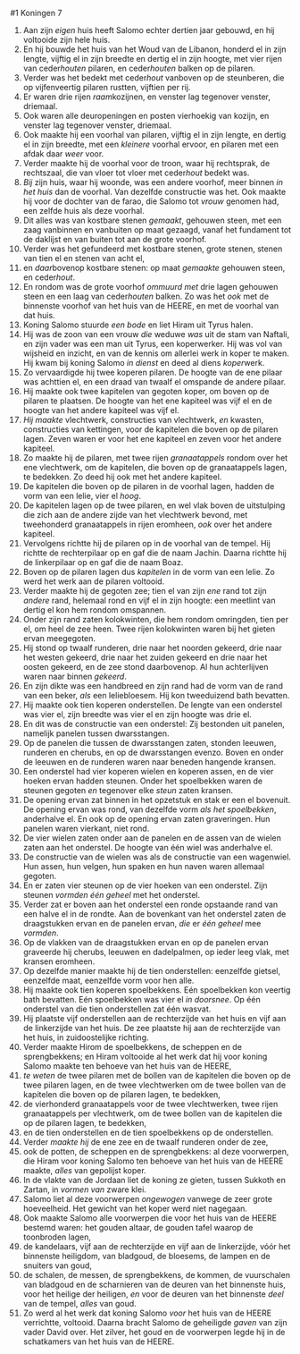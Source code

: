 #1 Koningen 7
1. Aan zijn *eigen* huis heeft Salomo echter dertien jaar gebouwd, en hij voltooide zijn hele huis.
2. En hij bouwde het huis van het Woud van de Libanon, honderd el in zijn lengte, vijftig el in zijn breedte en dertig el in zijn hoogte, met vier rijen van ceder*houten* pilaren, en ceder*houten* balken op de pilaren.
3. Verder was het bedekt met ceder*hout* vanboven op de steunberen, die op vijfenveertig pilaren rustten, vijftien per rij.
4. Er waren drie rijen *raam*kozijnen, en venster lag tegenover venster, driemaal.
5. Ook waren alle deuropeningen en posten vierhoekig van kozijn, en venster lag tegenover venster, driemaal.
6. Ook maakte hij een voorhal van pilaren, vijftig el in zijn lengte, en dertig el in zijn breedte, met een *kleinere* voorhal ervoor, en pilaren met een afdak daar *weer* voor.
7. Verder maakte hij de voorhal voor de troon, waar hij rechtsprak, de rechtszaal, die van vloer tot vloer met ceder*hout* bedekt was.
8. *Bij* zijn huis, waar hij woonde, was een andere voorhof, meer binnen *in het huis* dan de voorhal. Van dezelfde constructie was het. Ook maakte hij voor de dochter van de farao, die Salomo tot *vrouw* genomen had, een zelfde huis als deze voorhal.
9. Dit alles was van kostbare stenen *gemaakt*, gehouwen steen, met een zaag vanbinnen en vanbuiten op maat gezaagd, vanaf het fundament tot de daklijst en van buiten tot aan de grote voorhof.
10. Verder was het gefundeerd met kostbare stenen, grote stenen, stenen van tien el en stenen van acht el,
11. en *daar*bovenop kostbare stenen: op maat *gemaakte* gehouwen steen, en ceder*hout*.
12. En rondom was de grote voorhof *ommuurd met* drie lagen gehouwen steen en een laag van ceder*houten* balken. Zo was het *ook* met de binnenste voorhof van het huis van de HEERE, en met de voorhal van dat huis.
13. Koning Salomo stuurde *een bode* en liet Hiram uit Tyrus halen.
14. Hij was de zoon van een vrouw *die* weduwe *was* uit de stam van Naftali, en zijn vader was een man uit Tyrus, een koperwerker. Hij was vol van wijsheid en inzicht, en van de kennis om allerlei werk in koper te maken. Hij kwam bij koning Salomo *in dienst* en deed al diens *koper*werk.
15. Zo vervaardigde hij twee koperen pilaren. De hoogte van de ene pilaar was achttien el, en een draad van twaalf el omspande de andere pilaar.
16. Hij maakte ook twee kapitelen van gegoten koper, om boven op de pilaren te plaatsen. De hoogte van het ene kapiteel was vijf el en de hoogte van het andere kapiteel was vijf el.
17. *Hij maakte* vlechtwerk, constructies van vlechtwerk, *en* kwasten, constructies van kettingen, voor de kapitelen die boven op de pilaren lagen. Zeven waren er voor het ene kapiteel en zeven voor het andere kapiteel.
18. Zo maakte hij de pilaren, met twee rijen *granaatappels* rondom over het ene vlechtwerk, om de kapitelen, die boven op de granaatappels lagen, te bedekken. Zo deed hij ook met het andere kapiteel.
19. De kapitelen die boven op de pilaren in de voorhal lagen, hadden de vorm van een lelie, vier el *hoog*.
20. De kapitelen lagen op de twee pilaren, en wel vlak boven de uitstulping die zich aan de andere zijde van het vlechtwerk bevond, met tweehonderd granaatappels in rijen eromheen, *ook* over het andere kapiteel.
21. Vervolgens richtte hij de pilaren op in de voorhal van de tempel. Hij richtte de rechterpilaar op en gaf die de naam Jachin. Daarna richtte hij de linkerpilaar op en gaf die de naam Boaz.
22. Boven op de pilaren lagen dus *kapitelen* in de vorm van een lelie. Zo werd het werk aan de pilaren voltooid.
23. Verder maakte hij de gegoten zee; tien el van zijn *ene* rand tot zijn *andere* rand, helemaal rond en vijf el in zijn hoogte: een meetlint van dertig el kon hem rondom omspannen.
24. Onder zijn rand zaten kolokwinten, die hem rondom omringden, tien per el, om heel de zee heen. Twee rijen kolokwinten waren bij het gieten ervan meegegoten.
25. Hij stond op twaalf runderen, drie naar het noorden gekeerd, drie naar het westen gekeerd, drie naar het zuiden gekeerd en drie naar het oosten gekeerd, en de zee stond daarbovenop. Al hun achterlijven waren naar binnen *gekeerd*.
26. En zijn dikte was een handbreed en zijn rand had de vorm van de rand van een beker, *als* een leliebloesem. Hij kon tweeduizend bath bevatten.
27. Hij maakte ook tien koperen onderstellen. De lengte van een onderstel was vier el, zijn breedte was vier el en zijn hoogte was drie el.
28. En dit was de constructie van een onderstel: Zij bestonden uit panelen, namelijk panelen tussen dwarsstangen.
29. Op de panelen die tussen de dwarsstangen zaten, stonden leeuwen, runderen en cherubs, en op de dwarsstangen evenzo. Boven en onder de leeuwen en de runderen waren naar beneden hangende kransen.
30. Een onderstel had vier koperen wielen en koperen assen, en de vier hoeken ervan hadden steunen. Onder het spoelbekken waren de steunen gegoten *en* tegenover elke *steun* zaten kransen.
31. De opening ervan zat binnen in het opzetstuk en stak er een el bovenuit. De opening ervan was rond, van dezelfde vorm *als het spoelbekken*, anderhalve el. En ook op de opening ervan zaten graveringen. Hun panelen waren vierkant, niet rond.
32. De vier wielen zaten onder aan de panelen en de assen van de wielen zaten aan het onderstel. De hoogte van één wiel was anderhalve el.
33. De constructie van de wielen was als de constructie van een wagenwiel. Hun assen, hun velgen, hun spaken en hun naven waren allemaal gegoten.
34. En er zaten vier steunen op de vier hoeken van een onderstel. Zijn steunen *vormden één geheel* met het onderstel.
35. Verder zat er boven aan het onderstel een ronde opstaande rand van een halve el in de rondte. Aan de bovenkant van het onderstel zaten de draagstukken ervan en de panelen ervan, *die* er *één geheel* mee *vormden*.
36. Op de vlakken van de draagstukken ervan en op de panelen ervan graveerde hij cherubs, leeuwen en dadelpalmen, op ieder leeg vlak, met kransen eromheen.
37. Op dezelfde manier maakte hij de tien onderstellen: eenzelfde gietsel, eenzelfde maat, eenzelfde vorm voor hen alle.
38. Hij maakte ook tien koperen spoelbekkens. Eén spoelbekken kon veertig bath bevatten. Eén spoelbekken was vier el *in doorsnee*. Op één onderstel van die tien onderstellen zat één wasvat.
39. Hij plaatste vijf onderstellen aan de rechterzijde van het huis en vijf aan de linkerzijde van het huis. De zee plaatste hij aan de rechterzijde van het huis, in zuidoostelijke richting.
40. Verder maakte Hirom de spoelbekkens, de scheppen en de sprengbekkens; en Hiram voltooide al het werk dat hij voor koning Salomo maakte ten behoeve van het huis van de HEERE,
41. *te weten* de twee pilaren met de bollen van de kapitelen die boven op de twee pilaren lagen, en de twee vlechtwerken om de twee bollen van de kapitelen die boven op de pilaren lagen, te bedekken,
42. de vierhonderd granaatappels voor de twee vlechtwerken, twee rijen granaatappels per vlechtwerk, om de twee bollen van de kapitelen die op de pilaren lagen, te bedekken,
43. en de tien onderstellen en de tien spoelbekkens op de onderstellen.
44. Verder *maakte hij* de ene zee en de twaalf runderen onder de zee,
45. ook de potten, de scheppen en de sprengbekkens: al deze voorwerpen, die Hiram voor koning Salomo ten behoeve van het huis van de HEERE maakte, *alles* van gepolijst koper.
46. In de vlakte van de Jordaan liet de koning ze gieten, tussen Sukkoth en Zartan, in *vormen van* zware klei.
47. Salomo liet al deze voorwerpen *ongewogen* vanwege de zeer grote hoeveelheid. Het gewicht van het koper werd niet nagegaan.
48. Ook maakte Salomo alle voorwerpen die voor het huis van de HEERE bestemd waren: het gouden altaar, de gouden tafel waarop de toonbroden lagen,
49. de kandelaars, vijf aan de rechterzijde en vijf aan de linkerzijde, vóór het binnenste heiligdom, van bladgoud, de bloesems, de lampen en de snuiters van goud,
50. de schalen, de messen, de sprengbekkens, de kommen, de vuurschalen van bladgoud en de scharnieren van de deuren van het binnenste huis, voor het heilige der heiligen, *en* voor de deuren van het binnenste *deel* van de tempel, *alles* van goud.
51. Zo werd al het werk dat koning Salomo *voor* het huis van de HEERE verrichtte, voltooid. Daarna bracht Salomo de geheiligde *gaven* van zijn vader David over. Het zilver, het goud en de voorwerpen legde hij in de schatkamers van het huis van de HEERE.
